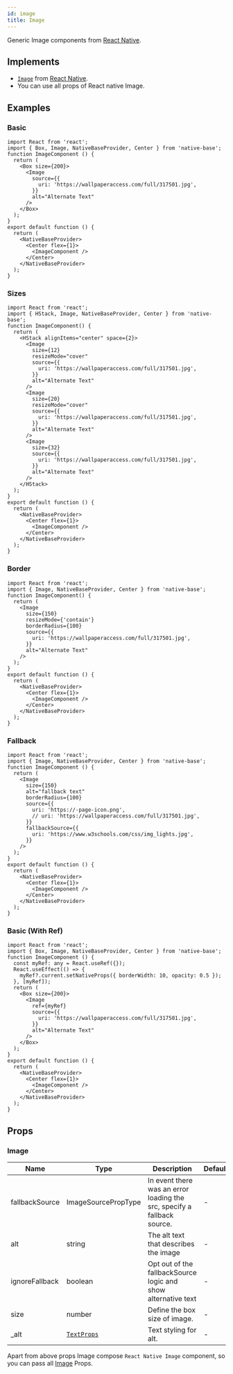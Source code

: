 ```yaml
---
id: image
title: Image
---
```


Generic Image components from [React Native](https://reactnative.dev).

## Implements

- [`Image`](https://reactnative.dev/docs/image) from [React Native](https://reactnative.dev).
- You can use all props of React native Image.

## Examples

### Basic

```SnackPlayer name=Image%20Example
import React from 'react';
import { Box, Image, NativeBaseProvider, Center } from 'native-base';
function ImageComponent () {
  return (
    <Box size={200}>
      <Image
        source={{
          uri: 'https://wallpaperaccess.com/full/317501.jpg',
        }}
        alt="Alternate Text"
      />
    </Box>
  );
}
export default function () {
  return (
    <NativeBaseProvider>
      <Center flex={1}>
        <ImageComponent />
      </Center>
    </NativeBaseProvider>
  );
}
```

### Sizes

```SnackPlayer name=Image%20Example(Sizes)
import React from 'react';
import { HStack, Image, NativeBaseProvider, Center } from 'native-base';
function ImageComponent() {
  return (
    <HStack alignItems="center" space={2}>
      <Image
        size={12}
        resizeMode="cover"
        source={{
          uri: 'https://wallpaperaccess.com/full/317501.jpg',
        }}
        alt="Alternate Text"
      />
      <Image
        size={20}
        resizeMode="cover"
        source={{
          uri: 'https://wallpaperaccess.com/full/317501.jpg',
        }}
        alt="Alternate Text"
      />
      <Image
        size={32}
        source={{
          uri: 'https://wallpaperaccess.com/full/317501.jpg',
        }}
        alt="Alternate Text"
      />
    </HStack>
  );
}
export default function () {
  return (
    <NativeBaseProvider>
      <Center flex={1}>
        <ImageComponent />
      </Center>
    </NativeBaseProvider>
  );
}
```

### Border

```SnackPlayer name=Image%20Example(Border)
import React from 'react';
import { Image, NativeBaseProvider, Center } from 'native-base';
function ImageComponent() {
  return (
    <Image
      size={150}
      resizeMode={'contain'}
      borderRadius={100}
      source={{
        uri: 'https://wallpaperaccess.com/full/317501.jpg',
      }}
      alt="Alternate Text"
    />
  );
}
export default function () {
  return (
    <NativeBaseProvider>
      <Center flex={1}>
        <ImageComponent />
      </Center>
    </NativeBaseProvider>
  );
}
```

### Fallback

```SnackPlayer name=Image%20Example(Fallback)
import React from 'react';
import { Image, NativeBaseProvider, Center } from 'native-base';
function ImageComponent () {
  return (
    <Image
      size={150}
      alt="fallback text"
      borderRadius={100}
      source={{
        uri: 'https://-page-icon.png',
        // uri: 'https://wallpaperaccess.com/full/317501.jpg',
      }}
      fallbackSource={{
        uri: 'https://www.w3schools.com/css/img_lights.jpg',
      }}
    />
  );
}
export default function () {
  return (
    <NativeBaseProvider>
      <Center flex={1}>
        <ImageComponent />
      </Center>
    </NativeBaseProvider>
  );
}
```

### Basic (With Ref)

```SnackPlayer name=Image%20Example(With Ref)
import React from 'react';
import { Box, Image, NativeBaseProvider, Center } from 'native-base';
function ImageComponent () {
  const myRef: any = React.useRef({});
  React.useEffect(() => {
    myRef?.current.setNativeProps({ borderWidth: 10, opacity: 0.5 });
  }, [myRef]);
  return (
    <Box size={200}>
      <Image
        ref={myRef}
        source={{
          uri: 'https://wallpaperaccess.com/full/317501.jpg',
        }}
        alt="Alternate Text"
      />
    </Box>
  );
}
export default function () {
  return (
    <NativeBaseProvider>
      <Center flex={1}>
        <ImageComponent />
      </Center>
    </NativeBaseProvider>
  );
}
```

## Props

### Image

| Name           | Type                         | Description                                                             | Default |
| -------------- | ---------------------------- | ----------------------------------------------------------------------- | ------- |
| fallbackSource | ImageSourcePropType          | In event there was an error loading the src, specify a fallback source. | -       |
| alt            | string                       | The alt text that describes the image                                   | -       |
| ignoreFallback | boolean                      | Opt out of the fallbackSource logic and show alternative text           | -       |
| size           | number                       | Define the box size of image.                                           | -       |
| \_alt          | [`TextProps`](text.md#props) | Text styling for alt.                                                   | -       |

Apart from above props Image compose `React Native Image` component, so you can pass all [Image](https://reactnative.dev/docs/image#props) Props.
